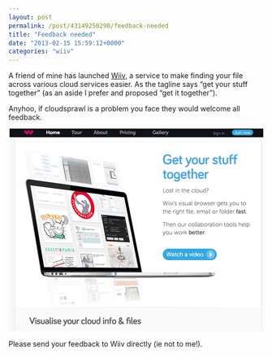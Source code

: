 ```yaml
---
layout: post
permalink: /post/43149250290/feedback-needed
title: "Feedback needed"
date: "2013-02-15 15:59:12+0000"
categories: "wiiv"
---
```

A friend of mine has launched <a href="http://wiiv.co/">Wiiv</a>, a service to make finding your file across various cloud services easier. As the tagline says &ldquo;get your stuff together&rdquo; (as an aside I prefer and proposed &ldquo;get it together&rdquo;).


Anyhoo, if cloudsprawl is a problem you face they would welcome all feedback.  


<center><img src="/img/blog/mi9o7j47UC1qz4rgp.png"/></center>



Please send your feedback to Wiiv directly (ie not to me!). 
